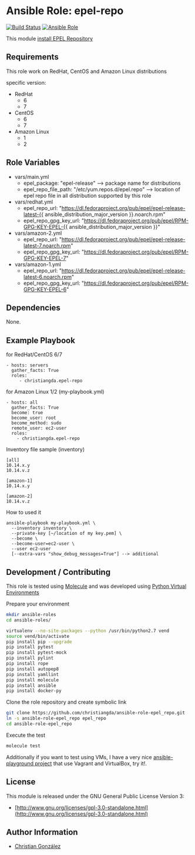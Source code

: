 Ansible Role: epel-repo
=========
[![Build Status](https://travis-ci.org/christiangda/ansible-role-epel-repo.svg?branch=master)](https://travis-ci.org/christiangda/ansible-role-epel-repo)
[![Ansible Role](https://img.shields.io/ansible/role/33302.svg)](https://galaxy.ansible.com/christiangda/epel_repo)

This module [install EPEL Repository](https://fedoraproject.org/wiki/EPEL)

Requirements
------------

This role work on RedHat, CentOS and Amazon Linux distributions

specific version:
* RedHat
  * 6
  * 7
* CentOS
  * 6
  * 7
* Amazon Linux
  * 1
  * 2

Role Variables
--------------

* vars/main.yml
  * epel_package: "epel-release" --> package name for distributions
  * epel_repo_file_path: "/etc/yum.repos.d/epel.repo" --> location of epel repo file in all distribution supported by this role
* vars/redhat.yml
  * epel_repo_url: "https://dl.fedoraproject.org/pub/epel/epel-release-latest-{{ ansible_distribution_major_version }}.noarch.rpm"
  * epel_repo_gpg_key_url: "https://dl.fedoraproject.org/pub/epel/RPM-GPG-KEY-EPEL-{{ ansible_distribution_major_version }}"
* vars/amazon-2.yml
  * epel_repo_url: "https://dl.fedoraproject.org/pub/epel/epel-release-latest-7.noarch.rpm"
  * epel_repo_gpg_key_url: "https://dl.fedoraproject.org/pub/epel/RPM-GPG-KEY-EPEL-7"
* vars/amazon-1.yml
  * epel_repo_url: "https://dl.fedoraproject.org/pub/epel/epel-release-latest-6.noarch.rpm"
  * epel_repo_gpg_key_url: "https://dl.fedoraproject.org/pub/epel/RPM-GPG-KEY-EPEL-6"


Dependencies
------------

None.


Example Playbook
----------------

for RedHat/CentOS 6/7

    - hosts: servers
      gather_facts: True
      roles:
         - christiangda.epel-repo

for Amazon Linux 1/2 (my-playbook.yml)

    - hosts: all
      gather_facts: True
      become: true
      become_user: root
      become_method: sudo
      remote_user: ec2-user
      roles:
        - christiangda.epel-repo

Inventory file sample (inventory)

    [all]
    10.14.x.y
    10.14.v.z

    [amazon-1]
    10.14.x.y

    [amazon-2]
    10.14.v.z

How to used it

    ansible-playbook my-playbook.yml \
      --inventory inventory \
      --private-key [~/location of my key.pem] \
      --become \
      --become-user=ec2-user \
      --user ec2-user
      [--extra-vars "show_debug_messages=True"] --> additional

Development / Contributing
--------------------------

This role is tested using [Molecule](https://molecule.readthedocs.io/en/latest/) and was developed using
[Python Virtual Environments](https://docs.python.org/3/tutorial/venv.html)

Prepare your environment

```bash
mkdir ansible-roles
cd ansible-roles/

virtualenv --no-site-packages --python /usr/bin/python2.7 vend
source vend/bin/activate
pip install pip --upgrade
pip install pytest
pip install pytest-mock
pip install pylint
pip install rope
pip install autopep8
pip install yamllint
pip install molecule
pip install ansible
pip install docker-py
```

Clone the role repository and create symbolic link
```bash
git clone https://github.com/christiangda/ansible-role-epel_repo.git
ln -s ansible-role-epel_repo epel_repo
cd ansible-role-epel_repo
```

Execute the test
```bash
molecule test
```

Additionally if you want to test using VMs, I have a very nice [ansible-playground project](https://github.com/christiangda/ansible-playground) that use Vagrant and VirtualBox, try it!.


License
-------

This module is released under the GNU General Public License Version 3:

* [http://www.gnu.org/licenses/gpl-3.0-standalone.html](http://www.gnu.org/licenses/gpl-3.0-standalone.html)

Author Information
------------------

* [Christian González](https://github.com/christiangda)

